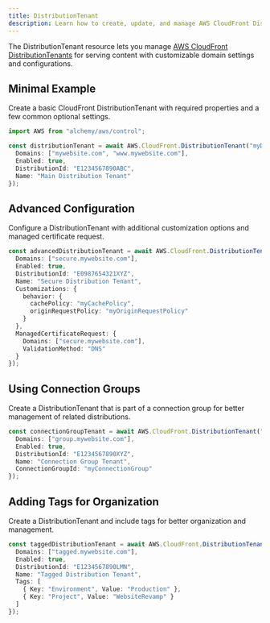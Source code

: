 ```yaml
---
title: DistributionTenant
description: Learn how to create, update, and manage AWS CloudFront DistributionTenants using Alchemy Cloud Control.
---
```



The DistributionTenant resource lets you manage [AWS CloudFront DistributionTenants](https://docs.aws.amazon.com/cloudfront/latest/userguide/) for serving content with customizable domain settings and configurations.

## Minimal Example

Create a basic CloudFront DistributionTenant with required properties and a few common optional settings.

```ts
import AWS from "alchemy/aws/control";

const distributionTenant = await AWS.CloudFront.DistributionTenant("myDistributionTenant", {
  Domains: ["mywebsite.com", "www.mywebsite.com"],
  Enabled: true,
  DistributionId: "E1234567890ABC",
  Name: "Main Distribution Tenant"
});
```

## Advanced Configuration

Configure a DistributionTenant with additional customization options and managed certificate request.

```ts
const advancedDistributionTenant = await AWS.CloudFront.DistributionTenant("advancedDistributionTenant", {
  Domains: ["secure.mywebsite.com"],
  Enabled: true,
  DistributionId: "E0987654321XYZ",
  Name: "Secure Distribution Tenant",
  Customizations: {
    behavior: {
      cachePolicy: "myCachePolicy",
      originRequestPolicy: "myOriginRequestPolicy"
    }
  },
  ManagedCertificateRequest: {
    Domains: ["secure.mywebsite.com"],
    ValidationMethod: "DNS"
  }
});
```

## Using Connection Groups

Create a DistributionTenant that is part of a connection group for better management of related distributions.

```ts
const connectionGroupTenant = await AWS.CloudFront.DistributionTenant("connectionGroupTenant", {
  Domains: ["group.mywebsite.com"],
  Enabled: true,
  DistributionId: "E1234567890XYZ",
  Name: "Connection Group Tenant",
  ConnectionGroupId: "myConnectionGroup"
});
```

## Adding Tags for Organization

Create a DistributionTenant and include tags for better organization and management.

```ts
const taggedDistributionTenant = await AWS.CloudFront.DistributionTenant("taggedDistributionTenant", {
  Domains: ["tagged.mywebsite.com"],
  Enabled: true,
  DistributionId: "E1234567890LMN",
  Name: "Tagged Distribution Tenant",
  Tags: [
    { Key: "Environment", Value: "Production" },
    { Key: "Project", Value: "WebsiteRevamp" }
  ]
});
```
